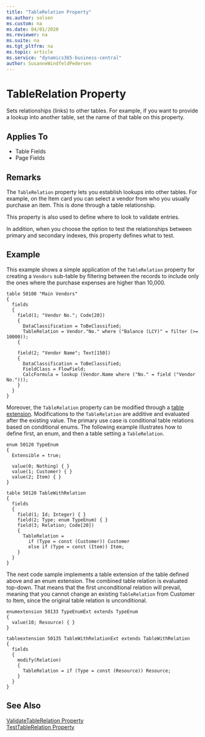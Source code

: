 ```yaml
---
title: "TableRelation Property"
ms.author: solsen
ms.custom: na
ms.date: 04/01/2020
ms.reviewer: na
ms.suite: na
ms.tgt_pltfrm: na
ms.topic: article
ms.service: "dynamics365-business-central"
author: SusanneWindfeldPedersen
---
```


# TableRelation Property

Sets relationships (links) to other tables. For example, if you want to provide a lookup into another table, set the name of that table on this property.  
  
## Applies To  
  
- Table Fields  
- Page Fields  
  
## Remarks

The `TableRelation` property lets you establish lookups into other tables. For example, on the Item card you can select a vendor from who you usually purchase an item. This is done through a table relationship.  
  
This property is also used to define where to look to validate entries.  
  
In addition, when you choose the option to test the relationships between primary and secondary indexes, this property defines what to test.

## Example

This example shows a simple application of the `TableRelation` property for creating a `Vendors` sub-table by filtering between the records to include only the ones where the purchase expenses are higher than 10,000. 

```
table 50100 "Main Vendors"
{
  fields
  {
    field(1; "Vendor No."; Code[20])
    {
      DataClassification = ToBeClassified;
      TableRelation = Vendor."No." where ("Balance (LCY)" = filter (>= 10000));
    {

    field(2; "Vendor Name"; Text[150])
    {
      DataClassification = ToBeClassified;
      FieldClass = FlowField;
      CalcFormula = lookup (Vendor.Name where ("No." = field ("Vendor No.")));
    }
  }
}
```

Moreover, the `TableRelation` property can be modified through a [table extension](../devenv-table-ext-object.md). Modifications to the `TableRelation` are additive and evaluated after the existing value. The primary use case is conditional table relations based on conditional enums. The following example illustrates how to define first, an enum, and then a table setting a `TableRelation`. 

```
enum 50120 TypeEnum
{
  Extensible = true;

  value(0; Nothing) { }
  value(1; Customer) { }
  value(2; Item) { }
}

table 50120 TableWithRelation
{
  fields
  {
    field(1; Id; Integer) { }
    field(2; Type; enum TypeEnum) { }
    field(3; Relation; Code[20])
    {
      TableRelation =
        if (Type = const (Customer)) Customer
        else if (Type = const (Item)) Item;
    }
  }
}

```
The next code sample implements a table extension of the table defined above and an enum extension. The combined table relation is evaluated top-down. That means that the first unconditional relation will prevail, meaning that you cannot change an existing `TableRelation` from Customer to Item, since the original table relation is unconditional. 

```
enumextension 50133 TypeEnumExt extends TypeEnum
{
  value(10; Resource) { }
}

tableextension 50135 TableWithRelationExt extends TableWithRelation
{
  fields
  {
    modify(Relation)
    {
      TableRelation = if (Type = const (Resource)) Resource;
    }
  }
}
```

  
## See Also

[ValidateTableRelation Property](devenv-validatetablerelation-property.md)  
[TestTableRelation Property](devenv-testtablerelation-property.md)